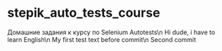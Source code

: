# stepik_auto_tests_course
Домашние задания к курсу по Selenium Autotests\n
Hi dude, i have to learn English\n
My first test text before commit\n
Second commit